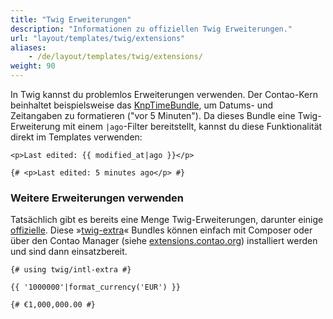 ```yaml
---
title: "Twig Erweiterungen"
description: "Informationen zu offiziellen Twig Erweiterungen."
url: "layout/templates/twig/extensions"
aliases:
    - /de/layout/templates/twig/extensions/
weight: 90
---
```



In Twig kannst du problemlos Erweiterungen verwenden. Der Contao-Kern beinhaltet beispielsweise das 
[KnpTimeBundle](https://github.com/KnpLabs/KnpTimeBundle), um Datums- und Zeitangaben zu formatieren ("vor 5 Minuten").
Da dieses Bundle eine Twig-Erweiterung mit einem `|ago`-Filter bereitstellt, kannst du diese Funktionalität direkt im Templates verwenden:

```twig
<p>Last edited: {{ modified_at|ago }}</p>

{# <p>Last edited: 5 minutes ago</p> #}
```


### Weitere Erweiterungen verwenden

Tatsächlich gibt es bereits eine Menge Twig-Erweiterungen, darunter einige
[offizielle](https://github.com/twigphp/Twig/tree/3.x/extra). Diese »[twig-extra](https://extensions.contao.org/?q=twig&pages=1)« Bundles 
können einfach mit Composer oder über den Contao Manager (siehe [extensions.contao.org](https://extensions.contao.org/?q=twig&pages=1)) 
installiert werden und sind dann einsatzbereit.

```twig
{# using twig/intl-extra #}

{{ '1000000'|format_currency('EUR') }}

{# €1,000,000.00 #}
```